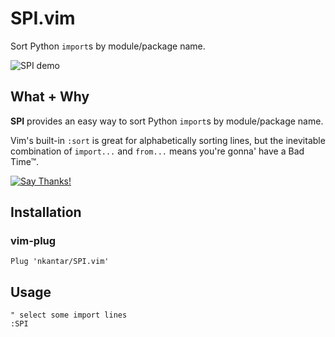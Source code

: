 # SPI.vim

Sort Python `import`s by module/package name.

![SPI demo](https://cloud.githubusercontent.com/assets/568543/25214438/0043f7c4-254c-11e7-8444-be6a6fb78862.gif)

## What + Why

**SPI** provides an easy way to sort Python `import`s by module/package name.

Vim's built-in `:sort` is great for alphabetically sorting lines, but the inevitable combination of `import...` and `from...` means you're gonna' have a Bad Time&trade;.

[![Say Thanks!](https://img.shields.io/badge/Say%20Thanks-!-1EAEDB.svg)](https://saythanks.io/to/nkantar)

## Installation

### vim-plug

```viml
Plug 'nkantar/SPI.vim'
```

## Usage

```viml
" select some import lines
:SPI
```
